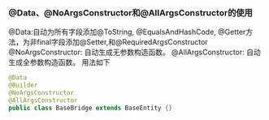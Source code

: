 ### @Data、@NoArgsConstructor和@AllArgsConstructor的使用
@Data:自动为所有字段添加@ToString, @EqualsAndHashCode, @Getter方法，为非final字段添加@Setter,和@RequiredArgsConstructor
@NoArgsConstructor: 自动生成无参数构造函数。 
@AllArgsConstructor: 自动生成全参数构造函数。 
用法如下

```java
@Data
@Builder
@NoArgsConstructor
@AllArgsConstructor
public class BaseBridge extends BaseEntity {}
```

